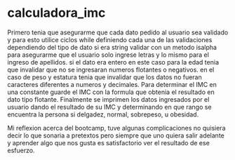 # calculadora_imc

Primero tenia que asegurarme que cada dato pedido al usuario sea validado y para esto utilice ciclos while definiendo cada una de las validaciones dependiendo
del tipo de dato si era string validar con un metodo isalpha para asegurarme que el usuario solo ingrese letras y lo mismo para el ingreso de apellidos.
si el dato era entero en este caso para la edad tenia que invalidar que no se ingresaran numeros flotantes o negativos.
en el caso de peso y estatura tenia que invalidar que los datos no fueran caracteres diferentes a numeros y decimales.
Para determinar el IMC en una constante guarde el IMC con la formula que obtenia el resultado en dato tipo flotante.
Finalmente se imprimen los datos ingresados por el usuario dando el resultado de su IMC y determinando en que rango se encuentra la persona si delgadez,
normal, sobrepeso, u obesidad.

Mi reflexion acerca del bootcamp, tuve algunas complicaciones no quisiera decir lo que sonaria a pretextos pero siempre que uno quiera salir adelante y aprender
algo que nos gusta es satisfactorio ver el resultado de ese esfuerzo.
